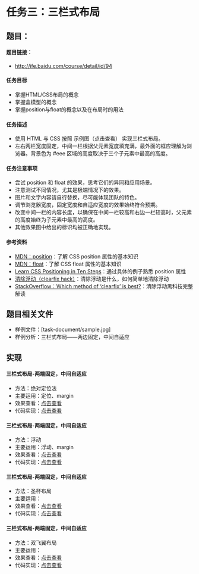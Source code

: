 任务三：三栏式布局
===================

## 题目：
#### 题目链接：
* http://ife.baidu.com/course/detail/id/94

#### 任务目标
* 掌握HTML/CSS布局的概念
* 掌握盒模型的概念
* 掌握position与float的概念以及在布局时的用法

#### 任务描述
* 使用 HTML 与 CSS 按照 示例图（点击查看） 实现三栏式布局。
* 左右两栏宽度固定，中间一栏根据父元素宽度填充满，最外面的框应理解为浏览器。背景色为 #eee 区域的高度取决于三个子元素中最高的高度。

#### 任务注意事项
* 尝试 position 和 float 的效果，思考它们的异同和应用场景。
* 注意测试不同情况，尤其是极端情况下的效果。
* 图片和文字内容请自行替换，尽可能体现团队的特色。
* 调节浏览器宽度，固定宽度和自适应宽度的效果始终符合预期。
* 改变中间一栏的内容长度，以确保在中间一栏较高和右边一栏较高时，父元素的高度始终为子元素中最高的高度。
* 其他效果图中给出的标识均被正确地实现。

#### 参考资料
* [MDN：position](https://developer.mozilla.org/zh-CN/docs/Web/CSS/position)：了解 CSS position 属性的基本知识
* [MDN：float](https://developer.mozilla.org/en-US/docs/Web/CSS/float)：了解 CSS float 属性的基本知识
* [Learn CSS Positioning in Ten Steps](http://www.barelyfitz.com/screencast/html-training/css/positioning/)：通过具体的例子熟悉 position 属性
* [清除浮动（clearfix hack）](http://zh.learnlayout.com/clearfix.html)：清除浮动是什么，如何简单地清除浮动
* [StackOverflow：Which method of ‘clearfix’ is best?](http://stackoverflow.com/questions/211383/which-method-of-clearfix-is-best)：清除浮动黑科技完整解读

## 题目相关文件
* 样例文件：[task-document/sample.jpg]
* 样例分析：三栏式布局——两边固定，中间自适应

## 实现

#### 三栏式布局-两端固定，中间自适应
* 方法：绝对定位法
* 主要运用：定位、margin
* 效果查看：[点击查看](https://fishnon.github.io/2017-ife-spring-class/weiwei-college/task03-three-column-layout/index.html)
* 代码实现：[点击查看](https://github.com/FishNon/2017-ife-spring-class/blob/master/weiwei-college/task03-three-column-layout/index.html)

#### 三栏式布局-两端固定，中间自适应
* 方法：浮动
* 主要运用：浮动、margin
* 效果查看：[点击查看](https://fishnon.github.io/2017-ife-spring-class/weiwei-college/task03-three-column-layout/other-implement/implement-two.html)
* 代码实现：[点击查看](https://github.com/FishNon/2017-ife-spring-class/blob/master/weiwei-college/task03-three-column-layout/other-implement/implement-two.html)

#### 三栏式布局-两端固定，中间自适应
* 方法：圣杯布局
* 主要运用：
* 效果查看：[点击查看](https://fishnon.github.io/2017-ife-spring-class/weiwei-college/task03-three-column-layout/other-implement/implement-three.html)
* 代码实现：[点击查看](https://github.com/FishNon/2017-ife-spring-class/blob/master/weiwei-college/task03-three-column-layout/other-implement/implement-three.html)

#### 三栏式布局-两端固定，中间自适应
* 方法：双飞翼布局
* 主要运用：
* 效果查看：[点击查看](https://fishnon.github.io/2017-ife-spring-class/weiwei-college/task03-three-column-layout/other-implement/implement-four.html)
* 代码实现：[点击查看](https://github.com/FishNon/2017-ife-spring-class/blob/master/weiwei-college/task03-three-column-layout/other-implement/implement-four.html)

